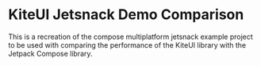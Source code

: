 # KiteUI Jetsnack Demo Comparison

This is a recreation of the compose multiplatform jetsnack example project to be used with comparing the performance of the KiteUI library with the Jetpack Compose library.

